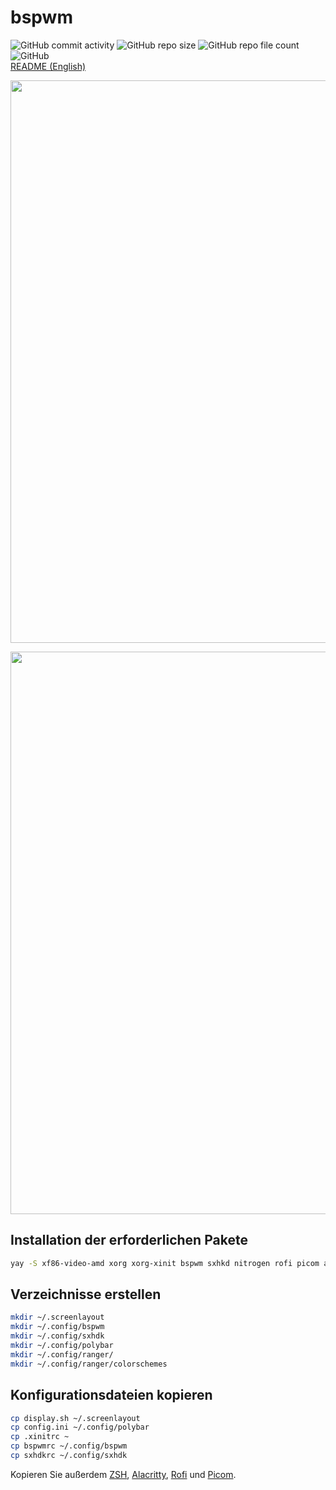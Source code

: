 # bspwm
![GitHub commit activity](https://img.shields.io/github/commit-activity/m/Pfeffimann18/bspwm)
![GitHub repo size](https://img.shields.io/github/repo-size/Pfeffimann18/bspwm)
![GitHub repo file count](https://img.shields.io/github/directory-file-count/Pfeffimann18/bspwm)
![GitHub](https://img.shields.io/github/license/Pfeffimann18/bspwm) </br>
[README (English)](https://github.com/Pfeffimann18/bspwm/blob/main/README_ENG.md)
</br>


<p align="center">
  <img src="https://thumbs2.imgbox.com/06/86/kJbzbfji_t.png" width="900px">
</p>

<p align="center">
  <img src="https://thumbs2.imgbox.com/45/c9/FzDWwV73_t.png" width="900px">
</p>

## Installation der erforderlichen Pakete
```bash
yay -S xf86-video-amd xorg xorg-xinit bspwm sxhkd nitrogen rofi picom alacritty firefox arandr ranger bashtop
```

## Verzeichnisse erstellen
```bash
mkdir ~/.screenlayout
mkdir ~/.config/bspwm
mkdir ~/.config/sxhdk
mkdir ~/.config/polybar
mkdir ~/.config/ranger/
mkdir ~/.config/ranger/colorschemes
```

## Konfigurationsdateien kopieren
```bash
cp display.sh ~/.screenlayout
cp config.ini ~/.config/polybar
cp .xinitrc ~
cp bspwmrc ~/.config/bspwm
cp sxhdkrc ~/.config/sxhdk
```
Kopieren Sie außerdem [ZSH](https://github.com/Pfeffimann18/ZSH), [Alacritty](https://github.com/Pfeffimann18/ArchBasicSetup/blob/main/alacritty.yml), [Rofi](https://github.com/Pfeffimann18/ArchBasicSetup/tree/main/rofi) und [Picom](https://github.com/Pfeffimann18/ArchBasicSetup/blob/main/picom.conf).